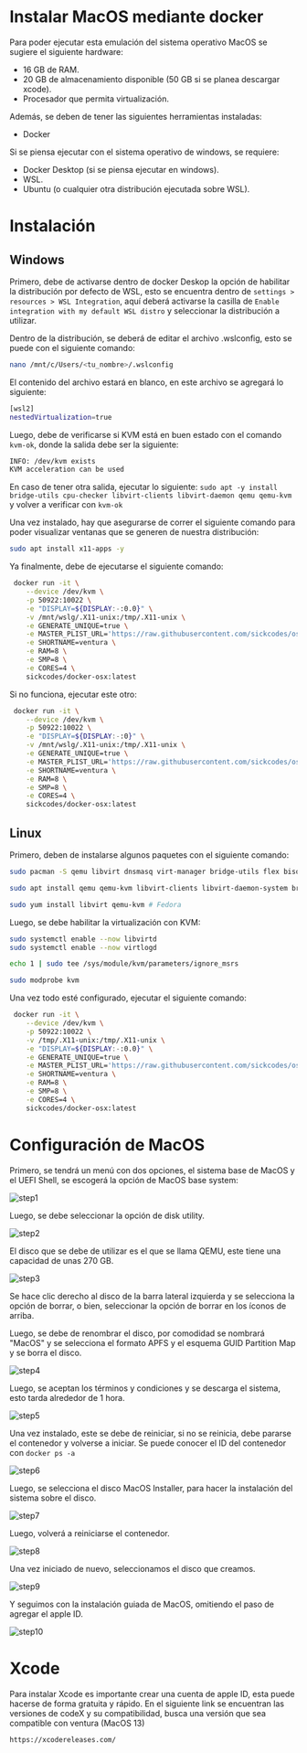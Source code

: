 # Instalar MacOS mediante docker

Para poder ejecutar esta emulación del sistema operativo MacOS se sugiere el siguiente hardware:

- 16 GB de RAM.
- 20 GB de almacenamiento disponible (50 GB si se planea descargar xcode). 
- Procesador que permita virtualización.

Además, se deben de tener las siguientes herramientas instaladas:

- Docker 

Si se piensa ejecutar con el sistema operativo de windows, se requiere:

- Docker Desktop (si se piensa ejecutar en windows).
- WSL.
- Ubuntu (o cualquier otra distribución ejecutada sobre WSL).

# Instalación

## Windows

Primero, debe de activarse dentro de docker Deskop la opción de habilitar la distribución por defecto de WSL, esto se encuentra dentro de `settings > resources > WSL Integration`, aquí deberá activarse la casilla de `Enable integration with my default WSL distro` y seleccionar la distribución a utilizar.



Dentro de la distribución, se deberá de editar el archivo .wslconfig, esto se puede con el siguiente comando:

```bash
nano /mnt/c/Users/<tu_nombre>/.wslconfig
```

El contenido del archivo estará en blanco, en este archivo se agregará lo siguiente:
 
```bash
[wsl2]
nestedVirtualization=true
```

Luego, debe de verificarse si KVM está en buen estado con el comando `kvm-ok`, donde la salida debe ser la siguiente:

```bash
INFO: /dev/kvm exists
KVM acceleration can be used
```

En caso de tener otra salida, ejecutar lo siguiente: `sudo apt -y install bridge-utils cpu-checker libvirt-clients libvirt-daemon qemu qemu-kvm` y volver a verificar con `kvm-ok`

Una vez instalado, hay que asegurarse de correr el siguiente comando para poder visualizar ventanas que se generen de nuestra distribución:

```bash
sudo apt install x11-apps -y
```

Ya finalmente, debe de ejecutarse el siguiente comando:

```bash
 docker run -it \
    --device /dev/kvm \
    -p 50922:10022 \
    -e "DISPLAY=${DISPLAY:-:0.0}" \
    -v /mnt/wslg/.X11-unix:/tmp/.X11-unix \
    -e GENERATE_UNIQUE=true \
    -e MASTER_PLIST_URL='https://raw.githubusercontent.com/sickcodes/osx-serial-generator/master/config-custom.plist' \
    -e SHORTNAME=ventura \
    -e RAM=8 \
    -e SMP=8 \
    -e CORES=4 \
    sickcodes/docker-osx:latest
```

Si no funciona, ejecutar este otro:

```bash
 docker run -it \
    --device /dev/kvm \
    -p 50922:10022 \
    -e "DISPLAY=${DISPLAY:-:0}" \
    -v /mnt/wslg/.X11-unix:/tmp/.X11-unix \
    -e GENERATE_UNIQUE=true \
    -e MASTER_PLIST_URL='https://raw.githubusercontent.com/sickcodes/osx-serial-generator/master/config-custom.plist' \
    -e SHORTNAME=ventura \
    -e RAM=8 \
    -e SMP=8 \
    -e CORES=4 \
    sickcodes/docker-osx:latest
```

## Linux

Primero, deben de instalarse algunos paquetes con el siguiente comando:

```bash
sudo pacman -S qemu libvirt dnsmasq virt-manager bridge-utils flex bison iptables-nft edk2-ovmf # Si se utiliza arch

sudo apt install qemu qemu-kvm libvirt-clients libvirt-daemon-system bridge-utils virt-manager libguestfs-tools # Si se utiliza debian/ubuntu

sudo yum install libvirt qemu-kvm # Fedora
```

Luego, se debe habilitar la virtualización con KVM:

```bash
sudo systemctl enable --now libvirtd
sudo systemctl enable --now virtlogd

echo 1 | sudo tee /sys/module/kvm/parameters/ignore_msrs

sudo modprobe kvm
```

Una vez todo esté configurado, ejecutar el siguiente comando:

```bash
 docker run -it \
    --device /dev/kvm \
    -p 50922:10022 \
    -v /tmp/.X11-unix:/tmp/.X11-unix \
    -e "DISPLAY=${DISPLAY:-:0.0}" \
    -e GENERATE_UNIQUE=true \
    -e MASTER_PLIST_URL='https://raw.githubusercontent.com/sickcodes/osx-serial-generator/master/config-custom.plist' \
    -e SHORTNAME=ventura \
    -e RAM=8 \
    -e SMP=8 \
    -e CORES=4 \
    sickcodes/docker-osx:latest
```

# Configuración de MacOS

Primero, se tendrá un menú con dos opciones, el sistema base de MacOS y el UEFI Shell, se escogerá la opción de MacOS base system:

![step1](./assets/macos1.png)

Luego, se debe seleccionar la opción de disk utility.

![step2](./assets/macos2.png)

El disco que se debe de utilizar es el que se llama QEMU, este tiene una capacidad de unas 270 GB.

![step3](./assets/macos3.png)

Se hace clic derecho al disco de la barra lateral izquierda y se selecciona la opción de borrar, o bien, seleccionar la opción de borrar en los íconos de arriba.

Luego, se debe de renombrar el disco, por comodidad se nombrará "MacOS" y se selecciona el formato APFS y el esquema GUID Partition Map y se borra el disco.

![step4](./assets/macos4.png)

Luego, se aceptan los términos y condiciones y se descarga el sistema, esto tarda alrededor de 1 hora.

![step5](./assets/macos5.png)

Una vez instalado, este se debe de reiniciar, si no se reinicia, debe pararse el contenedor y volverse a iniciar. Se puede conocer el ID del contenedor con `docker ps -a`

![step6](./assets/macos6.png)

Luego, se selecciona el disco MacOS Installer, para hacer la instalación del sistema sobre el disco.

![step7](./assets/macos7.png)

Luego, volverá a reiniciarse el contenedor.

![step8](./assets/macos8.png)

Una vez iniciado de nuevo, seleccionamos el disco que creamos.

![step9](./assets/macos9.png)

Y seguimos con la instalación guiada de MacOS, omitiendo el paso de agregar el apple ID.

![step10](./assets/macos10.png)

# Xcode

Para instalar Xcode es importante crear una cuenta de apple ID, esta puede hacerse de forma gratuita y rápido. En el siguiente link se encuentran las versiones de codeX y su compatibilidad, busca una versión que sea compatible con ventura (MacOS 13)

`https://xcodereleases.com/`